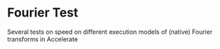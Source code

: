 # Fourier Test
Several tests on speed on different execution models of (native) Fourier transforms in Accelerate
